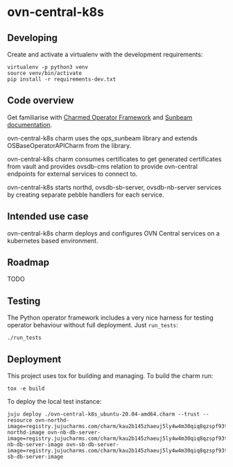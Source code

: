 # ovn-central-k8s

## Developing

Create and activate a virtualenv with the development requirements:

    virtualenv -p python3 venv
    source venv/bin/activate
    pip install -r requirements-dev.txt

## Code overview

Get familiarise with [Charmed Operator Framework](https://juju.is/docs/sdk)
and [Sunbeam documentation](sunbeam-docs).

ovn-central-k8s charm uses the ops_sunbeam library and extends
OSBaseOperatorAPICharm from the library.

ovn-central-k8s charm consumes certificates to get generated
certificates from vault and provides ovsdb-cms relation to
provide ovn-central endpoints for external services to connect to.

ovn-central-k8s starts northd, ovsdb-sb-server, ovsdb-nb-server
services by creating separate pebble handlers for each service.

## Intended use case

ovn-central-k8s charm deploys and configures OVN Central services
on a kubernetes based environment.

## Roadmap

TODO

## Testing

The Python operator framework includes a very nice harness for testing
operator behaviour without full deployment. Just `run_tests`:

    ./run_tests

## Deployment

This project uses tox for building and managing. To build the charm
run:

    tox -e build

To deploy the local test instance:

    juju deploy ./ovn-central-k8s_ubuntu-20.04-amd64.charm --trust --resource ovn-northd-image=registry.jujucharms.com/charm/kau2b145zhaeuj5ly4w4m30qiq8qzspf93tnd/ovn-northd-image ovn-nb-db-server-image=registry.jujucharms.com/charm/kau2b145zhaeuj5ly4w4m30qiq8qzspf93tnd/ovn-nb-db-server-image ovn-sb-db-server-image=registry.jujucharms.com/charm/kau2b145zhaeuj5ly4w4m30qiq8qzspf93tnd/ovn-sb-db-server-image

<!-- LINKS -->

[sunbeam-docs]: https://github.com/openstack-charmers/advanced-sunbeam-openstack/blob/main/README.rst
